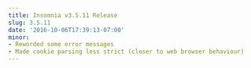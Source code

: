 ```yaml
---
title: Insomnia v3.5.11 Release
slug: 3.5.11
date: '2016-10-06T17:39:13-07:00'
minor:
- Reworded some error messages
- Made cookie parsing less strict (closer to web browser behaviour)
---
```


